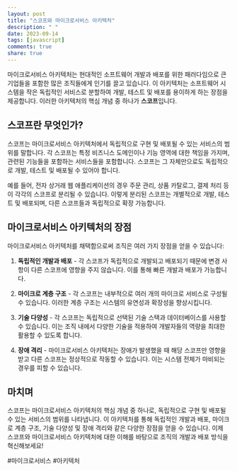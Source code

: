 ```yaml
---
layout: post
title: "스코프와 마이크로서비스 아키텍처"
description: " "
date: 2023-09-14
tags: [javascript]
comments: true
share: true
---
```


마이크로서비스 아키텍처는 현대적인 소프트웨어 개발과 배포를 위한 패러다임으로 큰 기업들을 포함한 많은 조직들에게 인기를 끌고 있습니다. 이 아키텍처는 소프트웨어 시스템을 작은 독립적인 서비스로 분할하여 개발, 테스트 및 배포를 용이하게 하는 장점을 제공합니다. 이러한 아키텍처의 핵심 개념 중 하나가 **스코프**입니다.

## 스코프란 무엇인가?

스코프는 마이크로서비스 아키텍처에서 독립적으로 구현 및 배포될 수 있는 서비스의 범위를 말합니다. 각 스코프는 특정 비즈니스 도메인이나 기능 영역에 대한 책임을 가지며, 관련된 기능들을 포함하는 서비스들을 포함합니다. 스코프는 그 자체만으로도 독립적으로 개발, 테스트 및 배포될 수 있어야 합니다.

예를 들어, 전자 상거래 웹 애플리케이션의 경우 주문 관리, 상품 카탈로그, 결제 처리 등이 각각의 스코프로 분리될 수 있습니다. 이렇게 분리된 스코프는 개별적으로 개발, 테스트 및 배포되며, 다른 스코프들과 독립적으로 확장 가능합니다.

## 마이크로서비스 아키텍처의 장점

마이크로서비스 아키텍처를 채택함으로써 조직은 여러 가지 장점을 얻을 수 있습니다:

1. **독립적인 개발과 배포** - 각 스코프가 독립적으로 개발되고 배포되기 때문에 변경 사항이 다른 스코프에 영향을 주지 않습니다. 이를 통해 빠른 개발과 배포가 가능합니다.

2. **마이크로 계층 구조** - 각 스코프는 내부적으로 여러 개의 마이크로 서비스로 구성될 수 있습니다. 이러한 계층 구조는 시스템의 유연성과 확장성을 향상시킵니다.

3. **기술 다양성** - 각 스코프는 독립적으로 선택된 기술 스택과 데이터베이스를 사용할 수 있습니다. 이는 조직 내에서 다양한 기술을 적용하여 개발자들의 역량을 최대한 활용할 수 있도록 합니다.

4. **장애 격리** - 마이크로서비스 아키텍처는 장애가 발생했을 때 해당 스코프만 영향을 받고 다른 스코프는 정상적으로 작동할 수 있습니다. 이는 시스템 전체가 마비되는 경우를 피할 수 있습니다.

## 마치며

스코프는 마이크로서비스 아키텍처의 핵심 개념 중 하나로, 독립적으로 구현 및 배포될 수 있는 서비스의 범위를 나타냅니다. 이 아키텍처를 통해 독립적인 개발과 배포, 마이크로 계층 구조, 기술 다양성 및 장애 격리와 같은 다양한 장점을 얻을 수 있습니다. 이제 스코프와 마이크로서비스 아키텍처에 대한 이해를 바탕으로 조직의 개발과 배포 방식을 혁신해보세요!

#마이크로서비스 #아키텍처